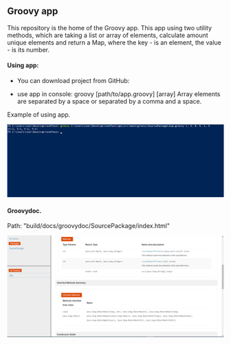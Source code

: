 ## Groovy app

This repository is the home of the Groovy app.
This app using two utility methods, which are taking
a list or array of elements,
calculate amount unique elements and return a Map,
where the key - is an element, the value - is its number.

#### Using app:

- You can download project from GitHub:
  
- use app in console: 
groovy [path/to/app.groovy] [array]
Array elements are separated by a space 
or separated by a comma and a space.  

Example of using app.

<img src="app/src/main/resources/img/example.png" alt="example">


#### Groovydoc.

Path: "build/docs/groovydoc/SourcePackage/index.html"

<img src="app/src/main/resources/img/groovydoc.png" alt="example">
